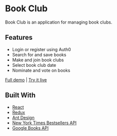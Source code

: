 # Book Club

Book Club is an application for managing book clubs.

## Features

+ Login or register using Auth0
+ Search for and save books
+ Make and join book clubs
+ Select book club date
+ Nominate and vote on books

[Full demo](https://youtu.be/bkCJCK8nF2Y) | [Try it live](https://aubrees-book-club.herokuapp.com/)

## Built With

+ [React](https://github.com/facebook/react)
+ [Redux](https://github.com/reduxjs/redux)
+ [Ant Design](https://github.com/ant-design/ant-design)
+ [New York Times Bestsellers API](https://developer.nytimes.com/)
+ [Google Books API](https://developers.google.com/books/)

